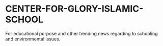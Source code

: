 # CENTER-FOR-GLORY-ISLAMIC-SCHOOL
For educational purpose and other trending news regarding to schooling and environmental issues.
